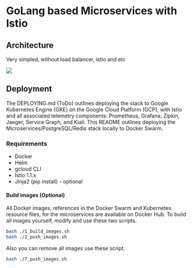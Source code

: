# GoLang based Microservices with Istio

## Architecture

Very simpled, without load balancer, istio and etc

![](https://i.imgur.com/m9HtOEi.png)

## Deployment

The DEPLOYING.md (ToDo) outlines deploying the stack to Google Kubernetes Engine (GKE)
on the Google Cloud Platform (GCP), with Istio and all associated telemetry
components: Prometheus, Grafana, Zipkin, Jaeger, Service Graph, and Kiali.
This README outlines deploying the Microservices/PostgreSQL/Redis stack locally to Docker Swarm.

### Requirements

- Docker
- Helm
- gcloud CLI
- Istio 1.1.x
- Jinja2 (pip install) - optional

#### Build images (Optional)

All Docker images, references in the Docker Swarm and Kubernetes resource files,
for the microservices are available on Docker Hub. To build all images yourself,
modify and use these two scripts.

```bash
bash ./1_build_images.sh
bash ./2_push_images.sh
```

Also you can remove all images use these script.

```bash
bash ./7_push_images.sh
```